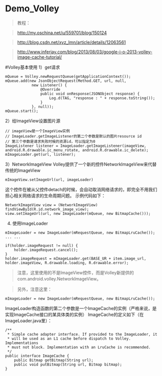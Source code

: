 # Demo_Volley
>教程：

>http://my.oschina.net/u/559701/blog/150124

>http://blog.csdn.net/xyz_lmn/article/details/12063561

>http://www.inferjay.com/blog/2013/08/03/google-i-o-2013-volley-image-cache-tutorial/

#Volley基本使用
1）get请求
```
mQueue = Volley.newRequestQueue(getApplicationContext());
mQueue.add(new JsonObjectRequest(Method.GET, url, null,
            new Listener() {
                @Override
                public void onResponse(JSONObject response) {
                    Log.d(TAG, "response : " + response.toString());
                }
            }, null));
mQueue.start();
```

2）给ImageView设置图片源
```
// imageView是一个ImageView实例
// ImageLoader.getImageListener的第二个参数是默认的图片resource id
// 第三个参数是请求失败时候的资源id，可以指定为0
ImageListener listener = ImageLoader.getImageListener(imageView, android.R.drawable.ic_menu_rotate, android.R.drawable.ic_delete);
mImageLoader.get(url, listener);
```

3）NetworkImageView
Volley提供了一个新的控件NetworkImageView来代替传统的ImageView
```
mImageView.setImageUrl(url, imageLoader)
```
这个控件在被从父控件detach的时候，会自动取消网络请求的，即完全不用我们担心相关网络请求的生命周期问题。 
示例代码如下：
```
NetworkImageView view = (NetworkImageView) findViewById(R.id.network_image_view);
view.setImageUrl(url, new ImageLoader(mQueue, new BitmapCache()));
```

4) 使用ImageLoader
```
mImageLoader = new ImageLoader(mRequestQueue, new BitmapLruCache());
... ...

if(holder.imageRequest != null) {
    holder.imageRequest.cancel();
}
holder.imageRequest = mImageLoader.get(BASE_UR + item.image_url, holder.imageView, R.drawable.loading, R.drawable.error);
```
>注意，这里使用的不是ImageView控件，而是Volley新提供的com.android.volley.NetworkImageView。

>另外，注意这里：
```
mImageLoader = new ImageLoader(mRequestQueue, new BitmapLruCache());
```

ImageLoader构造函数的第二个参数是一个ImageCache的实例（严格来说，是实现ImageCache接口的某具体类的实例） 
ImageCache的定义如下（在ImageLoader.java里）：
```
/**
 * Simple cache adapter interface. If provided to the ImageLoader, it
 * will be used as an L1 cache before dispatch to Volley. Implementations
 * must not block. Implementation with an LruCache is recommended.
 */
public interface ImageCache {
    public Bitmap getBitmap(String url);
    public void putBitmap(String url, Bitmap bitmap);
}
```
